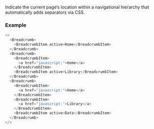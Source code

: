 Indicate the current page’s location within a navigational hierarchy that automatically adds separators via CSS.

### Example

```js
<>
  <Breadcrumb>
    <BreadcrumbItem active>Home</BreadcrumbItem>
  </Breadcrumb>
  <Breadcrumb>
    <BreadcrumbItem>
      <a href="javascript:">Home</a>
    </BreadcrumbItem>
    <BreadcrumbItem active>Library</BreadcrumbItem>
  </Breadcrumb>
  <Breadcrumb>
    <BreadcrumbItem>
      <a href="javascript:">Home</a>
    </BreadcrumbItem>
    <BreadcrumbItem>
      <a href="javascript:">Library</a>
    </BreadcrumbItem>
    <BreadcrumbItem active>Data</BreadcrumbItem>
  </Breadcrumb>
</>
```
